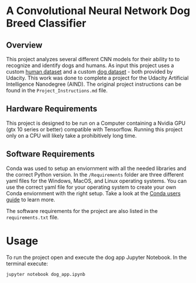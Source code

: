 # A Convolutional Neural Network Dog Breed Classifier

## Overview
This project analyzes several different CNN models for their ability to to recognize and identify dogs and humans. As input this project uses a custom [human dataset](https://s3-us-west-1.amazonaws.com/udacity-aind/dog-project/lfw.zip) and a custom [dog dataset](https://s3-us-west-1.amazonaws.com/udacity-aind/dog-project/dogImages.zip) - both provided by Udacity. This work was done to complete a project for the Udacity Artificial Intelligence Nanodegree (AIND). The original project instructions can be found in the `Project_Instructions.md` file.

## Hardware Requirements
This project is designed to be run on a Computer containing a Nvidia GPU (gtx 10 series or better) compatible with Tensorflow. Running this project only on a CPU will likely take a prohibitively long time.

## Software Requirements
Conda was used to setup an enviornment with all the needed libraries and the correct Python version. In the `/Requirements` folder are three different yaml files for the Windows, MacOS, and Linux operating systems. You can use the correct yaml file for your operating system to create your own Conda enviornment with the right setup. Take a look at the [Conda users guide](https://conda.io/docs/user-guide/index.html) to learn more.

The software requirements for the project are also listed in the `requirements.txt` file.

# Usage
To run the project open and execute the dog app Jupyter Notebook. In the terminal execute:

`jupyter notebook dog_app.ipynb`

